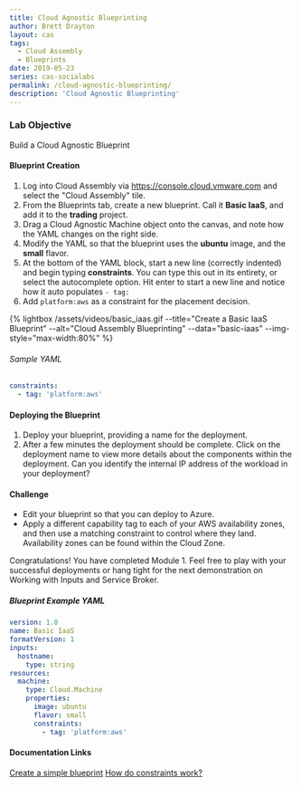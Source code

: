 ```yaml
---
title: Cloud Agnostic Blueprinting
author: Brett Drayton
layout: cas
tags:
  - Cloud Assembly
  - Blueprints
date: 2019-05-23
series: cas-socialabs
permalink: /cloud-agnostic-blueprinting/
description: 'Cloud Agnostic Blueprinting'
---
```


### Lab Objective
Build a Cloud Agnostic Blueprint

#### Blueprint Creation
1.  Log into Cloud Assembly via <https://console.cloud.vmware.com> and select the "Cloud Assembly" tile.
2.  From the Blueprints tab, create a new blueprint. Call it **Basic IaaS**, and add it to the **trading** project.
3.  Drag a Cloud Agnostic Machine object onto the canvas, and note how the YAML changes on the right side.
4.  Modify the YAML so that the blueprint uses the **ubuntu** image, and the **small** flavor.
5.  At the bottom of the YAML block, start a new line (correctly indented) and begin typing **constraints**. You can type this out in its entirety, or select the autocomplete option. Hit enter to start a new line and notice how it auto populates `- tag:`
6. Add `platform:aws` as a constraint for the placement decision.

{% lightbox /assets/videos/basic_iaas.gif --title="Create a Basic IaaS Blueprint" --alt="Cloud Assembly Blueprinting" --data="basic-iaas" --img-style="max-width:80%" %}

###### Sample YAML

```yaml
constraints:
  - tag: 'platform:aws'
```

#### Deploying the Blueprint
1.  Deploy your blueprint, providing a name for the deployment.
2.  After a few minutes the deployment should be complete. Click on the deployment name to view more details about the components within the deployment.
Can you identify the internal IP address of the workload in your deployment?

#### Challenge
- Edit your blueprint so that you can deploy to Azure.
- Apply a different capability tag to each of your AWS availability zones, and then use a matching constraint to control where they land. Availability zones can be found within the Cloud Zone.

Congratulations! You have completed Module 1. Feel free to play with your successful deployments or hang tight for the next demonstration on Working with Inputs and Service Broker.

##### Blueprint Example YAML
```yaml
version: 1.0
name: Basic IaaS
formatVersion: 1
inputs:
  hostname:
    type: string
resources:
  machine:
    type: Cloud.Machine
    properties:
      image: ubuntu
      flavor: small
      constraints:
        - tag: 'platform:aws'
```

#### Documentation Links
[Create a simple blueprint](https://docs.vmware.com/en/VMware-Cloud-Assembly/services/Using-and-Managing/GUID-1EE72CCE-A871-4E63-88E5-30C12246BBBF.html)
[How do constraints work?](https://docs.vmware.com/en/VMware-Cloud-Assembly/services/Using-and-Managing/GUID-C8C335F4-9623-401C-825E-6F5B2B3C6507.html)
